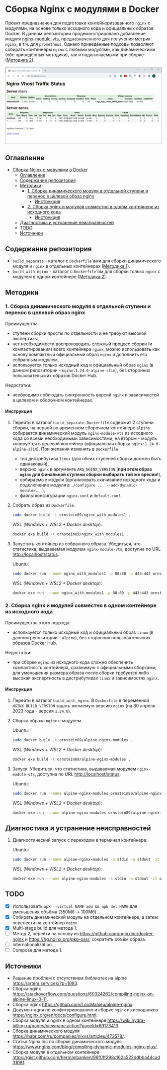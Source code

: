 # Сборка Nginx с модулями в Docker

Проект предназначен для подготовки контейнеризованного `nginx` с модулями, на основе только исходного кода и официальных образов Docker. В данном репозитории продемонстрировано добавление модуля [nginx-module-vts](https://github.com/vozlt/nginx-module-vts), предназначенного для получения метрик `nginx`, в т.ч. для `prometheus`. Однако приведённые подходы позволяют собирать контейнеры `nginx` с любыми модулями, как динамическими (обе приведённых методики), так и подключаемыми при сборке ([Методика 2](#2-сборка-nginx-и-модулей-совместно-в-одном-контейнере-из-исходного-кода)).

![Демонстрация панели модуля nginx-module-vts](./doc/images/screenshot.png)

## Оглавление

- [Сборка Nginx с модулями в Docker](#сборка-nginx-с-модулями-в-docker)
  - [Оглавление](#оглавление)
  - [Содержание репозитория](#содержание-репозитория)
  - [Методики](#методики)
    - [1. Сборка динамического модуля в отдельной ступени и перенос в целевой образ nginx](#1-сборка-динамического-модуля-в-отдельной-ступени-и-перенос-в-целевой-образ-nginx)
      - [Инструкция](#инструкция)
    - [2. Сборка nginx и модулей совместно в одном контейнере из исходного кода](#2-сборка-nginx-и-модулей-совместно-в-одном-контейнере-из-исходного-кода)
      - [Инструкция](#инструкция-1)
  - [Диагностика и устранение неисправностей](#диагностика-и-устранение-неисправностей)
  - [TODO](#todo)
  - [Источники](#источники)

## Содержание репозитория

- `build_separate` - каталог с `Dockerfile`'ами для сборки динамического модуля и `nginx` в отдельных контейнерах ([Методика 1](#1-сборка-динамического-модуля-в-отдельном-контейнере-и-перенос-в-контейнер-nginx)).
- `build_with_nginx` - каталог с `Dockerfile`'ом для сборки только `nginx` с модулем в одном контейнере ([Методика 2](#2-сборка-nginx-и-модулей-совместно-в-одном-контейнере-из-исходного-кода)).

## Методики

### 1. Сборка динамического модуля в отдельной ступени и перенос в целевой образ nginx

Преимущества:

- ступени сборки просты по отдельности и не требуют высокой экспертизы,
- нет необходимости воспроизводить сложный процесс сборки (и компактирования) всего контейнера `nginx`, можно использовать как основу компактный официальный образ `nginx` и дополнить его собранным модулем,
- используется только исходный код и официальный образ `nginx` (в данном репозитории - `nginx:1.24.0-alpine-slim`), без сторонних пользовательских образов Docker Hub.

Недостатки:

- необходимо соблюдать синхронность версий `nginx` и  зависимостей в целевом и сборочном контейнерах.

#### Инструкция

1. Перейти в каталог `build_separate`. `Dockerfile` содержит 2 ступени сборки, на первой во временном сборочном контейнере `alpine` собирается динамический модуль `nginx-module-vts` из исходного кода со всеми необходимыми зависимостями, на втором - модуль копируется в целевой контейнер (официальная сборка `nginx:1.24.0-alpine-slim`). При желании изменить в `Dockerfile`
   - тип дистрибутива `linux` (для обеих ступеней сборки должен быть одинаковый),
   - версию `nginx` в аргументе `ARG_NGINX_VERSION` (**при этом образ `nginx` для финальной ступени сборки выбирать той же вресии!**),
   - собираемые модули (организовать скачивание исходного кода и подключение модуля в `./configure ... --add-dynamic-module=...`),
   - файлы конфигурации `nginx.conf` и `default.conf`.
2. Собрать образ из `Dockerfile`.

    ```bash
    sudo docker build -t ornstein89/nginx_with_modules1 .
    ```

    WSL (*Windows + WSL2 + Docker desktop*):

    ```bash
    docker.exe build -t ornstein89/nginx_with_modules1 .
    ```

3. Запустить контейнер из собранного образа. Убедиться, что статистика, выдаваемая модулем `nginx-module-vts`, доступна по URL <http://localhost/status>.

    Ubuntu:

    ```bash
    sudo docker run --name nginx_with_modules1 -p 80:80 -p 443:443 ornstein89/nginx_with_modules1
    ```

    WSL (*Windows + WSL2 + Docker desktop*):

    ```bash
    docker.exe run --name nginx_with_modules1 -p 80:80 -p 443:443 ornstein89/nginx_with_modules1
    ```

### 2. Сборка nginx и модулей совместно в одном контейнере из исходного кода

Преимущества этого подхода:

- используется только исходный код и официальный образ `linux` (в данном репозитории - `alpine`), без сторонних пользовательских образов Docker Hub.

Недостатки:

- при сборке `nginx` из исходного кода сложно обеспечить компактность контейнера, сравнимую с официальными сборками; для уменьшения размера образа после сборки требуется либо высокая экспертность в дистрибутивах `linux` и зависимостях `nginx`.

#### Инструкция

1. Перейти в каталог `build_with_nginx`. В `Dockerfile` в переменной `NGINX_BUILD_VERSION` задать желаемую версию `nginx` (на 30 апреля 2023 года - версия `1.24.0`).

2. Сборка образа `nginx` с модулем.

    Ubuntu:

    ```bash
    sudo docker build -t ornstein89/alpine-nginx-modules .
    ```

    WSL (*Windows + WSL2 + Docker desktop*):

    ```bash
    docker.exe build -t ornstein89/alpine-nginx-modules .
    ```

3. Запуск. Убедиться, что статистика, выдаваемая модулем `nginx-module-vts`, доступна по URL <http://localhost/status>.

    Ubuntu:

    ```bash
    sudo docker run --name alpine-nginx-modules ornstein89/alpine-nginx-modules
    ```

    WSL (*Windows + WSL2 + Docker desktop*):

    ```bash
    docker.exe run --name alpine-nginx-modules ornstein89/alpine-nginx-modules
    ```

## Диагностика и устранение неисправностей

1. Диагностический запуск с переходом в терминал контейнера:

    Ubuntu:

    ```bash
    sudo docker run --name alpine-nginx-modules -a stdin -a stdout -it ornstein89/alpine-nginx-modules sh
    ```

    WSL (*Windows + WSL2 + Docker desktop*):

    ```bash
    docker.exe run --name alpine-nginx-modules -a stdin -a stdout -it ornstein89/alpine-nginx-modules sh
    ```

## TODO

- [x] Использовать `apk --virtual NAME add && apk del NAME` для уменьшения объёма (350Мб → 100Мб).
- [x] Собирать динамический модуль на отдельном контейнере, а затем перенести на контейнер `nginx`.
- [x] Multi-stage build для метода 1.
- [ ] Метод 2, перейти на основу из <https://github.com/nginxinc/docker-nginx> и <https://hg.nginx.org/pkg-oss/>, сократить объём образа.
- [ ] Internationalization.
- [ ] Compose для метода 1.

## Источники

- Решение проблем с отсутствием библиотек на alpine <https://artem.services/?p=1093>.
- Сборка nginx <https://stackoverflow.com/questions/60324262/compiling-nginx-on-alpine-linux-3-11>.
- Сборка nginx <https://github.com/LoicMahieu/alpine-nginx>.
- Документация по конфигурированию и сборке `nginx` из исходников <https://nginx.org/en/docs/configure.html>.
- Сборка модуля и nginx в одном контейнере <https://wiki.hydra-billing.ru/pages/viewpage.action?pageId=69173413>.
- Сборка динамического модуля <https://habr.com/ru/companies/nixys/articles/473578/>.
- Статья Nginx Inc по сборке динамического модуля <https://www.nginx.com/blog/compiling-dynamic-modules-nginx-plus/>.
- Сборка модуля в отдельном контейнере <https://gist.github.com/hermanbanken/96f0ff298c162a522ddbba44cad31081>.
